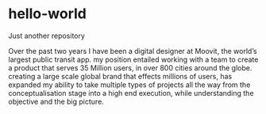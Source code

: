 # hello-world
Just another repository

Over the past two years I have been a digital designer at Moovit, the world’s largest public transit app. my position entailed working with a team to create a product that serves 35 Million users, in over 800 cities around the globe. creating a large scale global brand that effects millions of users, has expanded my ability to take multiple types of projects all the way from the conceptualisation stage into a high end execution, while understanding the objective and the big picture.
